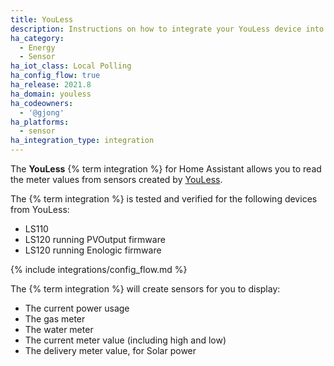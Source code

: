 ```yaml
---
title: YouLess
description: Instructions on how to integrate your YouLess device into Home Assistant.
ha_category:
  - Energy
  - Sensor
ha_iot_class: Local Polling
ha_config_flow: true
ha_release: 2021.8
ha_domain: youless
ha_codeowners:
  - '@gjong'
ha_platforms:
  - sensor
ha_integration_type: integration
---
```


The **YouLess** {% term integration %} for Home Assistant allows you to read the meter values from sensors created by [YouLess](https://www.youless.nl/home.html).

The {% term integration %} is tested and verified for the following devices from YouLess:

- LS110
- LS120 running PVOutput firmware
- LS120 running Enologic firmware

{% include integrations/config_flow.md %}

The {% term integration %} will create sensors for you to display:

- The current power usage
- The gas meter
- The water meter
- The current meter value (including high and low)
- The delivery meter value, for Solar power

